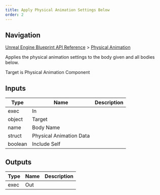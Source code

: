 ```yaml
---
title: Apply Physical Animation Settings Below
order: 2
---
```

## Navigation

[Unreal Engine Blueprint API Reference](https://dev.epicgames.com/documentation/en-us/unreal-engine/BlueprintAPI) > [Physical Animation](https://dev.epicgames.com/documentation/en-us/unreal-engine/BlueprintAPI/PhysicalAnimation)

Applies the physical animation settings to the body given and all bodies below.

Target is Physical Animation Component

## Inputs

| Type | Name | Description |
| --- | --- | --- |
| exec | In |  |
| object | Target |  |
| name | Body Name |  |
| struct | Physical Animation Data |  |
| boolean | Include Self |  |

## Outputs

| Type | Name | Description |
| --- | --- | --- |
| exec | Out |  |

